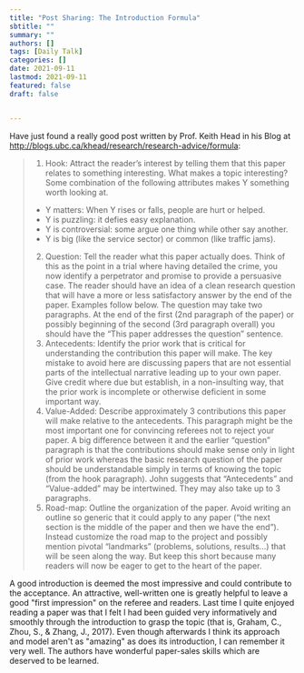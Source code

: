 ```yaml
---
title: "Post Sharing: The Introduction Formula"
sbtitle: ""
summary: ""
authors: []
tags: [Daily Talk]
categories: []
date: 2021-09-11
lastmod: 2021-09-11
featured: false
draft: false


---
```

Have just found a really good post written by Prof. Keith Head in his Blog at http://blogs.ubc.ca/khead/research/research-advice/formula:

> 1. Hook: Attract the reader’s interest by telling them that this paper relates to something interesting. What makes a topic interesting? Some combination of the following attributes makes Y something worth looking at.
> - Y matters: When Y rises or falls, people are hurt or helped.
> - Y is puzzling: it defies easy explanation.
> - Y is controversial: some argue one thing while other say another.
> - Y is big (like the service sector) or common (like traffic jams).
> 2. Question: Tell the reader what this paper actually does. Think of this as the point in a trial where having detailed the crime, you now identify a perpetrator and promise to provide a persuasive case. The reader should have an idea of a clean research question that will have a more or less satisfactory answer by the end of the paper. Examples follow below. The question may take two paragraphs. At the end of the first (2nd paragraph of the paper) or possibly beginning of the second (3rd paragraph overall) you should have the “This paper addresses the question” sentence.
> 3. Antecedents: Identify the prior work that is critical for understanding the contribution this paper will make. The key mistake to avoid here are discussing papers that are not essential parts of the intellectual narrative leading up to your own paper. Give credit where due but establish, in a non-insulting way, that the prior work is incomplete or otherwise deficient in some important way.
> 4. Value-Added: Describe approximately 3 contributions this paper will make relative to the antecedents. This paragraph might be the most important one for convincing referees not to reject your paper. A big difference between it and the earlier “question” paragraph is that the contributions should make sense only in light of prior work whereas the basic research question of the paper should be understandable simply in terms of knowing the topic (from the hook paragraph). John suggests that “Antecedents” and “Value-added” may be intertwined. They may also take up to 3 paragraphs.
> 5. Road-map: Outline the organization of the paper. Avoid writing an outline so generic that it could apply to any paper (“the next section is the middle of the paper and then we have the end”). Instead customize the road map to the project and possibly mention pivotal “landmarks” (problems, solutions, results…) that will be seen along the way. But keep this short because many readers will now be eager to get to the heart of the paper.

A good introduction is deemed the most impressive and could contribute to the acceptance. An attractive, well-written one is greatly helpful to leave a good "first impression" on the referee and readers. Last time I quite enjoyed reading a paper was that I felt I had been guided very informatively and smoothly through the introduction to grasp the topic (that is, Graham, C., Zhou, S., & Zhang, J., 2017). Even though afterwards I think its approach and model aren't as "amazing" as does its introduction, I can remember it very well. The authors have wonderful paper-sales skills which are deserved to be learned.
